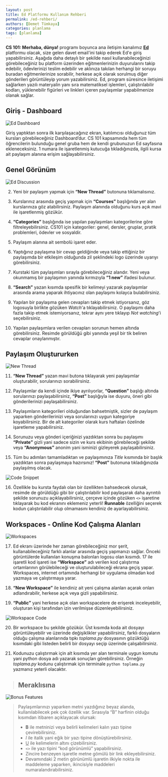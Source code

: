```yaml
---
layout: post
title: Ed Platformu Kullanım Rehberi
permalink: /ed-rehberi/
authors: [Demet Tümkaya]
categories: planlama
tags: [planlama]
---
```


**CS 101: Merhaba, dünya!** programı boyunca ana iletişim kanalımız [**Ed**](https://us.edstem.org/courses/2639/discussion/) platformu olacak, size gelen davet email'ini takip ederek Ed'e giriş yapabilirsiniz. Aşağıda daha detaylı bir şekilde nasıl kullanabileceğinizi görebileceğiniz bu platform üzerinden eğitmenlerinizin duyurularını takip edebilir, ödevlerinizi teslim edebilir ve aklınıza takılan herhangi bir soruyu buradan eğitmenlerinize sorabilir, herkese açık olarak sorulmuş diğer gönderileri görüntüleyip yorum yazabilirsiniz. Ed, program süresince iletişimi sağlarken yazılı materyalin yanı sıra matematiksel işlemleri, çalıştırılabilir kodları, yüklenebilir figürleri ve linkleri içeren paylaşımlar yapabilmenize olanak sağlar.

## Giriş - Dashboard
<!-- ![Ed Dashboard](https://drive.google.com/uc?export=view&id=1SovSEp2qUR95AIo0mMcLYfK3T8YzV5NE) -->
![Ed Dashboard](/assets/images/ed/3_1.png)

Giriş yaptıktan sonra ilk karşılaşacağınız ekran, katılımcısı olduğunuz tüm kursları görebileceğiniz Dashboard’dur. CS 101 kapsamında hem tüm öğrencilerin bulunduğu genel gruba hem de kendi grubunuzun Ed sayfasına ekleneceksiniz. 1 numara ile işaretlenmiş kutucuğa tıkladığınızda, ilgili kursa ait paylaşım alanına erişim sağlayabilirsiniz.

## Genel Görünüm
<!-- ![Ed Discussion](https://drive.google.com/uc?export=view&id=1X5A1todXRhcbRS23pmXF8Rp8SKRxzE7h) -->
![Ed Discussion](/assets/images/ed/1.png)

2. Yeni bir paylaşım yapmak için **“New Thread”** butonuna tıklamalısınız.

3. Kurslarınız arasında geçiş yapmak için **“Courses”** başlığında yer alan kurslarınıza göz atabilirsiniz. Paylaşım alanında olduğunu kurs açık mavi ile işaretlenmiş gözükür.

4. **“Categories”** başlığında ise yapılan paylaşımları kategorilerine göre filtreleyebilirsiniz. CS101 için kategoriler: genel, dersler, gruplar, pratik problemleri, ödevler ve sosyaldir.

5. Paylaşım alanına ait sembolü işaret eder. 

6. Yaptığınız paylaşıma bir cevap geldiğinde veya takip ettiğiniz bir paylaşımda bir etkileşim olduğunda zil şeklindeki logo üzerinde uyarıyı görebilirsiniz.

7. Kurstaki tüm paylaşımları sırayla görebileceğiniz alandır. Yeni veya okunmamış bir paylaşımın yanında kırmızıyla **“1 new”** ifadesi bulunur.

8. **“Search”** yazan kısımda spesifik bir kelimeyi yazarak paylaşımlar arasında arama yaparak ihtiyacınız olan paylaşımı kolayca bulabilirsiniz.

9. Yapılan bir paylaşıma gelen cevapları takip etmek istiyorsanız, göz logosuyla birlikte gözüken *Watch*'a tıklayabilirsiniz. O paylaşımı daha fazla takip etmek istemiyorsanız, tekrar aynı yere tıklayıp *Not watching*'i seçebilirsiniz.

10. Yapılan paylaşımlara verilen cevapları sorunun hemen altında görebilirsiniz. Resimde görüldüğü gibi yanında yeşil bir tik beliren cevaplar onaylanmıştır.

## Paylaşım Oluştururken

<!-- ![New Thread](https://drive.google.com/uc?export=view&id=1DDleSjGQdMrby37QWtHzwkbpQNYg9A93) -->
![New Thread](/assets/images/ed/2_1.png)

11. **“New Thread”** yazan mavi butona tıklayarak yeni paylaşımlar oluşturabilir, sorularınızı sorabilirsiniz.

12. Paylaşımlar da kendi içinde ikiye ayrılıyorlar, **“Question”** başlığı altında sorularınızı paylaşabilirsiniz, **“Post”** başlığıyla ise duyuru, öneri gibi gönderilerinizi paylaşabilirsiniz.

13. Paylaşımların kategorileri olduğundan bahsetmiştik, sizler de paylaşım yaparken gönderilerinizi veya sorularınızı uygun kategoriye koyabilirsiniz. Bir de alt kategoriler olarak kurs haftaları özelinde işaretleme yapabilirsiniz.

14. Sorunuzu veya gönderi içeriğinizi yazdıktan sonra bu paylaşımı **“Private”** gizli yani sadece sizin ve kurs ekibinin görebileceği şekilde veya **“Anonymous”** anonim yani isminizi gizleyerek paylaşabilirsiniz.

15. Tüm bu adımları tamamladıktan ve paylaşımınıza *Title* kısmında bir başlık yazdıktan sonra paylaşmaya hazırsınız! **“Post”** butonuna tıkladığınızda paylaşılmış olacak.

<!-- ![Code Snippet](https://drive.google.com/uc?export=view&id=1kJPV5ulY2Wm4kLOxHQsvjPIVw3KgWDkJ) -->
![Code Snippet](/assets/images/ed/code_snippet.png)

16. Özellikle bu kursta faydalı olan bir özellikten bahsedecek olursak, resimde de görüldüğü gibi bir çalıştırılabilir kod paylaşarak daha ayrıntılı şekilde sorunuzu açıklayabilirsiniz, çerçeve içinde gözüken `<>` işaretine tıklayarak bu kod ekranını eklemeniz yeterli! **Runnable** özelliğini seçerek kodun çalıştırılabilir olup olmamasını kendiniz de ayarlayabilirsiniz.

## Workspaces - Online Kod Çalışma Alanları

<!-- ![Workspaces](https://drive.google.com/uc?export=view&id=1XUJ0C-WbnsEn70i09rdVyp7-AHDxY1Cb) -->
![Workspaces](/assets/images/ed/workspaces1.png)

17. Ed ekranı üzerinde her zaman görebileceğiniz mor şerit, kullanabileceğiniz farklı alanlar arasında geçiş yapmanızı sağlar. Önceki görüntülerde kullanılan konuşma balonları logosu olan kısımdı. 17 ile işaretli kod işareti ise **“Workspace”** adı verilen kod çalıştırma ortamlarının görülebileceği ve oluşturulabileceği ekrana geçiş yapar. Workspaces, internet ortamında herhangi bir uygulama olmadan kod yazmaya ve çalıştırmaya yarar.

18. **“New Workspace”** ile kendiniz ait yeni çalışma alanları açarak onları adlandırabilir, herkese açık veya gizli yapabilirsiniz.
19. **“Public”** yani herkese açık olan workspacelere de erişerek inceleyebilir, oluşturan kişi tarafından izin verilmişse düzenleyebilirsiniz. 

<!-- ![Workspace Code](https://drive.google.com/uc?export=view&id=1j4BvaccL7_1XBLN-nze85t6kcIXND4Vn) -->
![Workspace Code](/assets/images/ed/workspaces2.png)

20. Bir workspace bu şekilde gözükür. Üst kısımda koda ait dosyayı görüntüleyebilir ve üzerinde değişiklikler yapabilirsiniz, farklı dosyaların olduğu çalışma alanlarında tıpkı *toplama.py* dosyasının gözüktüğü kısımdaki gibi listeden belirli bir dosyayı seçip üzerinde çalışabilirsiniz.

21. Kodunuzu çalıştırmak için alt kısımda yer alan terminale uygun komutu yani python dosya adı yazarak sonuçları görebilirsiniz. Örneğin *toplama.py* kodunu çalıştırmak için terminale `python toplama.py` yazmanız yeterli olacaktır.

>## Meraklısına
<!-- >![Bonus Features](https://drive.google.com/uc?export=view&id=1naqEOt-H-H1YYMlXTT8c6shG1a20WMHe) -->
![Bonus Features](/assets/images/ed/bonus.png)

>Paylaşımlarınızı yaparken metni yazdığınız beyaz alanda, kullanılabilecek pek çok özellik var. Sırasıyla “B” harfinin olduğu kısımdan itibaren açıklayacak olursak:
>* 	**B** ile metninizi veya belirli kelimeleri kalın yazı tipine çevirebilirsiniz.
>* 	*I* ile italik yani eğik bir yazı tipine dönüştürebilirsiniz.
>* 	<u>U</u> ile kelimelerin altını çizebilirsiniz.
>* `<>` ile yazı tipini “kod görünümlü” yapabilirsiniz.
>* 	Zincire benzeyen işaretle metne gömülü bir link ekleyebilirsiniz.
>* 	Devamındaki 2 metin görünümlü işaretin ilkiyle nokta ile maddeleme yaparken, ikincisiyle maddeleri numaralandırabilirsiniz.
